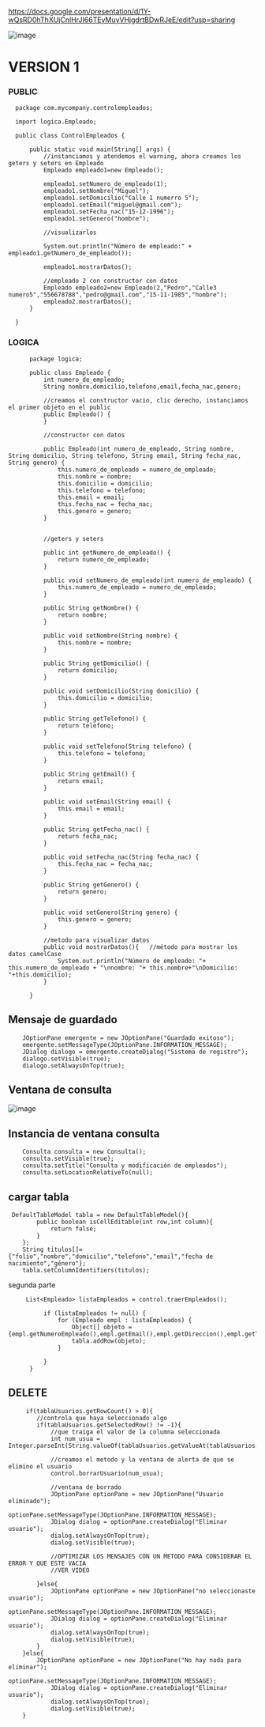 https://docs.google.com/presentation/d/1Y-wQsRD0hThXUjCnlHrJI66TEyMuyVHjgdrtBDwRJeE/edit?usp=sharing

![image](https://github.com/escuelaDeCodigoMargaritaMaza/Java/assets/91554777/37fc62ac-a95d-4ede-be23-2708ff4e5adc)

# VERSION 1 

### PUBLIC
      package com.mycompany.controlempleados;
      
      import logica.Empleado;
      
      public class ControlEmpleados {
      
          public static void main(String[] args) {
              //instanciamos y atendemos el warning, ahora creamos los geters y seters en Empleado
              Empleado empleado1=new Empleado();
              
              empleado1.setNumero_de_empleado(1);
              empleado1.setNombre("Miguel");
              empleado1.setDomicilio("Calle 1 numerro 5");
              empleado1.setEmail("miguel@gmail.com");
              empleado1.setFecha_nac("15-12-1996");
              empleado1.setGenero("hombre");
              
              //visualizarlos
              
              System.out.println("Número de empleado:" + empleado1.getNumero_de_empleado());
              
              empleado1.mostrarDatos();
              
              //empleado 2 con constructor con datos
              Empleado empleado2=new Empleado(2,"Pedro","Calle3 numero5","556678788","pedro@gmail.com","15-11-1985","hombre");
              empleado2.mostrarDatos();
          }
      
      }

### LOGICA
          package logica;
          
          public class Empleado {
              int numero_de_empleado;
              String nombre,domicilio,telefono,email,fecha_nac,genero;
          
              //creamos el constructor vacio, clic derecho, instanciamos el primer objeto en el public
              public Empleado() {
              }
              
              //constructor con datos
          
              public Empleado(int numero_de_empleado, String nombre, String domicilio, String telefono, String email, String fecha_nac, String genero) {
                  this.numero_de_empleado = numero_de_empleado;
                  this.nombre = nombre;
                  this.domicilio = domicilio;
                  this.telefono = telefono;
                  this.email = email;
                  this.fecha_nac = fecha_nac;
                  this.genero = genero;
              }
              
              
              //geters y seters
          
              public int getNumero_de_empleado() {
                  return numero_de_empleado;
              }
          
              public void setNumero_de_empleado(int numero_de_empleado) {
                  this.numero_de_empleado = numero_de_empleado;
              }
          
              public String getNombre() {
                  return nombre;
              }
          
              public void setNombre(String nombre) {
                  this.nombre = nombre;
              }
          
              public String getDomicilio() {
                  return domicilio;
              }
          
              public void setDomicilio(String domicilio) {
                  this.domicilio = domicilio;
              }
          
              public String getTelefono() {
                  return telefono;
              }
          
              public void setTelefono(String telefono) {
                  this.telefono = telefono;
              }
          
              public String getEmail() {
                  return email;
              }
          
              public void setEmail(String email) {
                  this.email = email;
              }
          
              public String getFecha_nac() {
                  return fecha_nac;
              }
          
              public void setFecha_nac(String fecha_nac) {
                  this.fecha_nac = fecha_nac;
              }
          
              public String getGenero() {
                  return genero;
              }
          
              public void setGenero(String genero) {
                  this.genero = genero;
              }
              
              //metodo para visualizar datos
              public void mostrarDatos(){   //método para mostrar los datos camelCase
                  System.out.println("Número de empleado: "+ this.numero_de_empleado + "\nnombre: "+ this.nombre+"\nDomicilio: "+this.domicilio);
              }
              
          }

## Mensaje de guardado

        JOptionPane emergente = new JOptionPane("Guardado exitoso");
        emergente.setMessageType(JOptionPane.INFORMATION_MESSAGE);
        JDialog dialogo = emergente.createDialog("Sistema de registro");
        dialogo.setVisible(true);
        dialogo.setAlwaysOnTop(true);


## Ventana de consulta

![image](https://github.com/escuelaDeCodigoMargaritaMaza/Java/assets/91554777/159acebd-c382-4f3a-8065-e50bb98009b8)

## Instancia de ventana consulta

        Consulta consulta = new Consulta();
        consulta.setVisible(true);
        consulta.setTitle("Consulta y modificación de empleados");
        consulta.setLocationRelativeTo(null);
        
## cargar tabla

     DefaultTableModel tabla = new DefaultTableModel(){
            public boolean isCellEditable(int row,int column){
                return false;
            } 
        };
        String titulos[]={"folio","nombre","domicilio","telefono","email","fecha de nacimiento","género"};
        tabla.setColumnIdentifiers(titulos);
        

segunda parte

         List<Empleado> listaEmpleados = control.traerEmpleados();
              
              if (listaEmpleados != null) {
                  for (Empleado empl : listaEmpleados) {
                      Object[] objeto ={empl.getNumeroEmpleado(),empl.getEmail(),empl.getDireccion(),empl.getTelefono(),empl.getEmail(),empl.getNacimiento(),empl.getGenero()};
                      tabla.addRow(objeto);
                  }
                  
              }
          }


## DELETE

         if(tablaUsuarios.getRowCount() > 0){
            //controla que haya seleccionado algo
            if(tablaUsuarios.getSelectedRow() != -1){
                //que traiga el valor de la columna seleccionada
                int num_usua = Integer.parseInt(String.valueOf(tablaUsuarios.getValueAt(tablaUsuarios.getSelectedRow(),0)));
                
                //creamos el metodo y la ventana de alerta de que se elimino el usuario
                control.borrarUsuario(num_usua);
                
                //ventana de borrado
                JOptionPane optionPane = new JOptionPane("Usuario eliminado");
                optionPane.setMessageType(JOptionPane.INFORMATION_MESSAGE);
                JDialog dialog = optionPane.createDialog("Eliminar usuario");   
                dialog.setAlwaysOnTop(true);
                dialog.setVisible(true);

                //OPTIMIZAR LOS MENSAJES CON UN METODO PARA CONSIDERAR EL ERROR Y QUE ESTE VACIA
                //VER VIDEO

            }else{
                JOptionPane optionPane = new JOptionPane("no seleccionaste usuario");
                optionPane.setMessageType(JOptionPane.INFORMATION_MESSAGE);
                JDialog dialog = optionPane.createDialog("Eliminar usuario");   
                dialog.setAlwaysOnTop(true);
                dialog.setVisible(true);
            }
        }else{
            JOptionPane optionPane = new JOptionPane("No hay nada para eliminar");
                optionPane.setMessageType(JOptionPane.INFORMATION_MESSAGE);
                JDialog dialog = optionPane.createDialog("Eliminar usuario");   
                dialog.setAlwaysOnTop(true);
                dialog.setVisible(true);
        }
  
